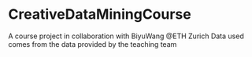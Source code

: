 # CreativeDataMiningCourse
A course project in collaboration with BiyuWang @ETH Zurich
Data used comes from the data provided by the teaching team
